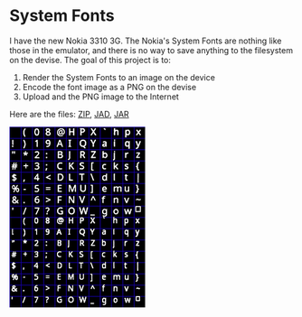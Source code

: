 # System Fonts

I have the new Nokia 3310 3G. The Nokia's System Fonts are nothing like those in the emulator, and there is no way to save anything to the filesystem on the devise. The goal of this project is to:
1. Render the System Fonts to an image on the device
2. Encode the font image as a PNG on the devise
3. Upload and the PNG image to the Internet

Here are the files:
[ZIP](https://raw.githubusercontent.com/woodie/SystemFonts/master/dist/SystemFonts.zip),
[JAD](https://raw.githubusercontent.com/woodie/SystemFonts/master/dist/SystemFonts.jad),
[JAR](https://raw.githubusercontent.com/woodie/SystemFonts/master/dist/SystemFonts.jar)

<img src="https://raw.githubusercontent.com/woodie/SystemFonts/master/docs/system_fonts.png">
